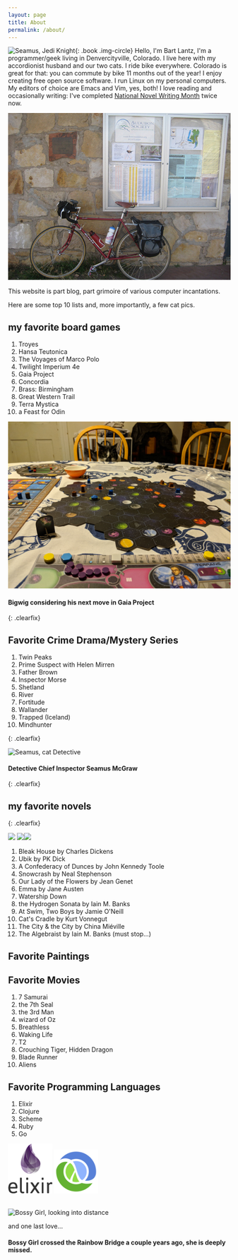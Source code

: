 ```yaml
---
layout: page
title: About
permalink: /about/
---
```


![Seamus, Jedi Knight](/img/cats/seamus_jedi.jpg){: .book .img-circle} Hello, I'm Bart Lantz, I'm a programmer/geek living in Denvercityville, Colorado. I live here with my accordionist husband and our two cats. I ride bike everywhere. Colorado is great for that: you can commute by bike 11 months out of the year! I enjoy creating free open source software. I run Linux on my personal computers. My editors of choice are Emacs and Vim, yes, both! I love reading and occasionally writing: I've completed [National Novel Writing Month](http://nanowrimo.org) twice now.

<img alt="My Red Bike" src="/img/me/miyata.jpg">

This website is part blog, part grimoire of various computer incantations.

Here are some top 10 lists and, more importantly, a few cat pics.



## my favorite board games

1. Troyes
2. Hansa Teutonica
3. The Voyages of Marco Polo
4. Twilight Imperium 4e
5. Gaia Project
6. Concordia
7. Brass: Birmingham
8. Great Western Trail
9. Terra Mystica
10. a Feast for Odin

<img alt="Bigwig, cat Gamer" src="/img/cats/bigwig_gaia_planet.jpg">
<h4>Bigwig considering his next move in Gaia Project</h4>


{: .clearfix}

## Favorite Crime Drama/Mystery Series

1. Twin Peaks
2. Prime Suspect with Helen Mirren
3. Father Brown
4. Inspector Morse
5. Shetland
6. River
7. Fortitude
8. Wallander
9. Trapped (Iceland)
10. Mindhunter 

{: .clearfix}

<img alt="Seamus, cat Detective" src="/img/cats/seamus.jpg">
<h4>Detective Chief Inspector Seamus McGraw</h4>

{: .clearfix}

## my favorite novels

{: .clearfix}

<img src="/img/books/dunces.jpg" width="190" class="books"> <img src="/img/books/our_lady.jpg" class="books"><img src="/img/books/HydrogenSonata.jpg" class="books">

1. Bleak House by Charles Dickens
3. Ubik by PK Dick
4. A Confederacy of Dunces by John Kennedy Toole
1. Snowcrash by Neal Stephenson
5. Our Lady of the Flowers by Jean Genet
6. Emma by Jane Austen
7. Watership Down
12. the Hydrogen Sonata by Iain M. Banks
8. At Swim, Two Boys by Jamie O'Neill
10. Cat's Cradle by Kurt Vonnegut
11. The City & the City by China Miéville
4. The Algebraist by Iain M. Banks
(must stop…)



## Favorite Paintings

## Favorite Movies
1. 7 Samurai
2. the 7th Seal
3. the 3rd Man
4. wizard of Oz
5. Breathless
6. Waking Life
7. T2
8. Crouching Tiger, Hidden Dragon
9. Blade Runner
10. Aliens


## Favorite Programming Languages
1. Elixir
2. Clojure
3. Scheme
4. Ruby
5. Go

<img src="/img/elixir.png" alt="Elixir Logo" width="100px"> <img src="/img/clj.png" alt="Clojure" width="100px">

<p><br />

<img alt="Bossy Girl, looking into distance" src="/img/cats/bossy.jpg" width="500px">

and one last love...

<h4>Bossy Girl crossed the Rainbow Bridge a couple years ago, she is deeply missed.</h4>
